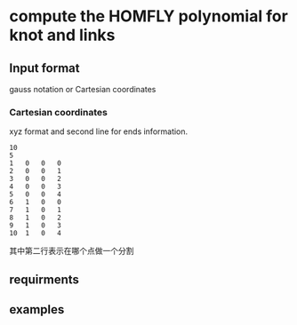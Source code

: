 # compute the HOMFLY polynomial for knot and links

## Input format

gauss notation or Cartesian coordinates

### Cartesian coordinates
xyz format and second line for ends information.

    10
    5   
    1   0   0   0
    2   0   0   1   
    3   0   0   2
    4   0   0   3
    5   0   0   4
    6   1   0   0
    7   1   0   1
    8   1   0   2  
    9   1   0   3
    10  1   0   4
其中第二行表示在哪个点做一个分割

## requirments

## examples